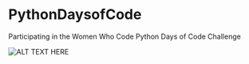 # PythonDaysofCode
Participating in the Women Who Code Python Days of Code Challenge

<img alt="ALT TEXT HERE" align="left" src="images/badge.png">